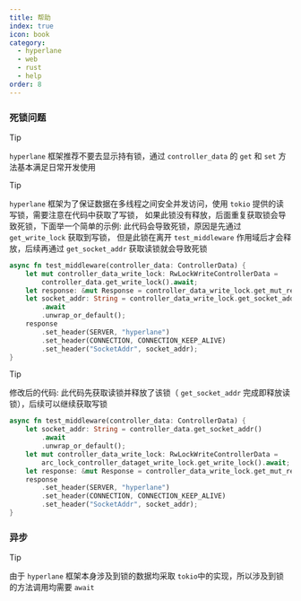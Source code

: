 ```yaml
---
title: 帮助
index: true
icon: book
category:
  - hyperlane
  - web
  - rust
  - help
order: 8
---
```


<Share colorful />

### 死锁问题

> [!tip]
>
> `hyperlane` 框架推荐不要去显示持有锁，通过 `controller_data` 的 `get` 和 `set` 方法基本满足日常开发使用

> [!tip]
>
> `hyperlane` 框架为了保证数据在多线程之间安全并发访问，使用 `tokio` 提供的读写锁，需要注意在代码中获取了写锁，
> 如果此锁没有释放，后面重复获取锁会导致死锁，下面举一个简单的示例:
> 此代码会导致死锁，原因是先通过 `get_write_lock` 获取到写锁，
> 但是此锁在离开 `test_middleware` 作用域后才会释放，后续再通过 `get_socket_addr` 获取读锁就会导致死锁

```rust
async fn test_middleware(controller_data: ControllerData) {
    let mut controller_data_write_lock: RwLockWriteControllerData =
        controller_data.get_write_lock().await;
    let response: &mut Response = controller_data_write_lock.get_mut_response();
    let socket_addr: String = controller_data_write_lock.get_socket_addr()
        .await
        .unwrap_or_default();
    response
        .set_header(SERVER, "hyperlane")
        .set_header(CONNECTION, CONNECTION_KEEP_ALIVE)
        .set_header("SocketAddr", socket_addr);
}
```

> [!tip]
>
> 修改后的代码: 此代码先获取读锁并释放了该锁（ `get_socket_addr` 完成即释放读锁），后续可以继续获取写锁

```rust
async fn test_middleware(controller_data: ControllerData) {
    let socket_addr: String = controller_data.get_socket_addr()
        .await
        .unwrap_or_default();
    let mut controller_data_write_lock: RwLockWriteControllerData =
        arc_lock_controller_dataget_write_lock.get_write_lock().await;
    let response: &mut Response = controller_data_write_lock.get_mut_response();
    response
        .set_header(SERVER, "hyperlane")
        .set_header(CONNECTION, CONNECTION_KEEP_ALIVE)
        .set_header("SocketAddr", socket_addr);
}
```

### 异步

> [!tip]
> 由于 `hyperlane` 框架本身涉及到锁的数据均采取 `tokio`中的实现，所以涉及到锁的方法调用均需要 `await`

<Bottom />
